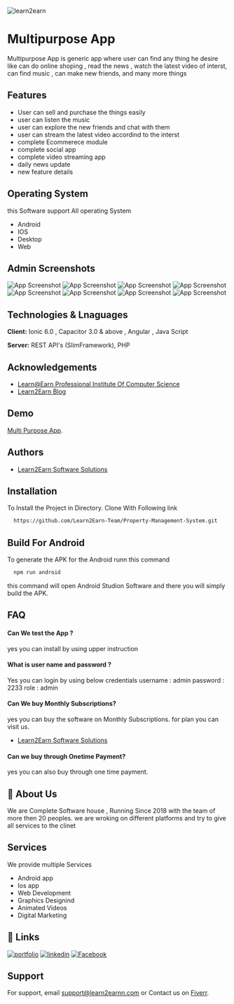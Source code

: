 
![learn2earn](https://learn2earnn.com/Portfolio/learn2earn_institute.jpeg)


# Multipurpose App
 Multipurpose App is generic app where user can find any thing he desire like can do online shoping , read the news , watch the latest video of interst, can find music , can make new friends, and many more things 
 
 

  


##  Features
- User can sell and purchase the things easily 
- user can listen the music 
- user can explore the new friends and chat with them 
- user can stream the latest video accordind to the interst 
- complete Ecommerece module 
- complete social app 
- complete video streaming app
- daily news update 
- new feature details 





## Operating System 
this Software support All operating System 
- Android
- IOS
- Desktop
- Web
## Admin Screenshots

 
 ![App Screenshot](Multipurpose/mobile1.png)
![App Screenshot](Multipurpose/mobile2.png)
![App Screenshot](Multipurpose/mobile3.png)
![App Screenshot](Multipurpose/mobile4.png)
 ![App Screenshot](Multipurpose/mobile5.png)
![App Screenshot](Multipurpose/mobile6.png)
![App Screenshot](Multipurpose/mobile7.png)
![App Screenshot](Multipurpose/mobile8.png)

## Technologies & Lnaguages 

**Client:** Ionic 6.0 , Capacitor 3.0 & above , Angular , Java Script 

**Server:** REST API's (SlimFramework), PHP 


## Acknowledgements

 - [Learn@Earn Professional Institute Of Computer Science](https://learn2earnn.com)
 - [Learn2Earn Blog](https://ioniccapacitor.com)
 


## Demo

[Multi Purpose App](https://learn2earn-medical.netlify.app/).




## Authors

- [Learn2Earn Software Solutions](https://github.com/orgs/Learn2Earn-Team)


## Installation

To Install the Project in Directory. Clone With Following link 

```bash
  https://github.com/Learn2Earn-Team/Property-Management-System.git
```
    
## Build For Android

To generate the APK for the Android runn this command 


```bash
  npm run android
```

this command will open Android Studion Software 
and there you will simply build the APK.


## FAQ

#### Can We test the App ?

yes you can install by using upper instruction 

#### What is user name and password ?

Yes you can login by using below credentials
username : admin
password : 2233
role : admin

#### Can We buy Monthly Subscriptions?
yes you can buy the software on Monthly Subscriptions.
for plan you can visit us.
- [Learn2Earn Software Solutions](https://github.com/orgs/Learn2Earn-Team)

#### Can we buy through Onetime Payment?

yes you can also buy through one time payment.
## 🚀 About Us
We are Complete Software house , Running Since 2018 with the team of more then 20 peoples.
we are wroking on different platforms and try to give all services to the clinet 




## Services 
We provide multiple Services
- Android app 
- Ios app 
- Web Development 
- Graphics Designind 
- Animated Videos 
- Digital Marketing 
## 🔗 Links
[![portfolio](https://img.shields.io/badge/my_portfolio-000?style=for-the-badge&logo=ko-fi&logoColor=white)](https://learn2earnn.com/L2E_Portfolio.html)
[![linkedin](https://img.shields.io/badge/linkedin-0A66C2?style=for-the-badge&logo=linkedin&logoColor=white)](https://www.linkedin.com/in/learn2earn-software-solutions-2b62b9262/)
[![Facebook](https://img.shields.io/badge/Facebook-1DA1F2?style=for-the-badge&logo=facebook&logoColor=white)](https://web.facebook.com/Learn2Earn.Institute)


## Support

For support, email support@learn2earnn.com or Contact us on  [Fiverr](https://www.fiverr.com/learn2earnpk).

